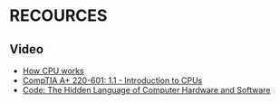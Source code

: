 # RECOURСES

## Video
- [How CPU works](https://www.youtube.com/watch?v=cNN_tTXABUA)
- [CompTIA A+ 220-601: 1.1 - Introduction to CPUs](https://www.youtube.com/watch?v=iaui8sPWEx4)
- [Code: The Hidden Language of Computer Hardware and Software](https://www.amazon.com/Code-Language-Computer-Hardware-Software/dp/0735611319)

